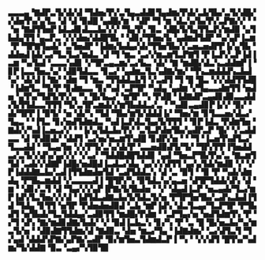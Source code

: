 ▃▃▃▄▝▇▟▛▃▜▞▟▞▟▝▜▟▅▞▛▞▃▜▄▃▟▟▊▜▄▟▆▞▛▟▞▃▙▜▙▞▃▜▞▟█▞▞▟▅▜▚▞▄▜▃▝▟▝▟▝▉▟█▝▄▟█▞▆▝▝▟▛▝▜▝▆▝▟▃▚▞▙▞▛▞▃▛▇▞▞▝▝▝▅▝▇▟▜▜▅▛▐▟▃▟▊▟▃▃▙▞▞▞▝▜▄▜▚▝▉▃▝▟█▞▙▜▄▜▜▃▛▞▆▟▉▝▄▜▙▟▄▜▜▝▄▃▛▃▝▞▞▟▅▞▟▟█▜▙▝▝▟▊▞▜▜▅▞▙▝▄▟▆▟▜▟▛▝▚▞▄▛▐▃▆▝▛▝▜▛▇▜▄▟▞▝▃▜▅▟▛▝▐▟▆▞▙▟▄▞▟▞▜▜▅▜▙▞▞▃▅▃▅▟▛▛▐▞▄▜▙▝▟▟▅▟▐▟▞▃▞▜▃▜▃▞▆▟▃▝▟▝▜▝▆▃▝▃▞▞▆▃▆▜▃▛▇▜▝▛▐▃▛▞▃▛▐▟▐▃▆▝▚▞▙▟▝▃▃▃▚▟▊▝▞▜▛▃▄▃▆▞▃▞▙▃▝▟▞▝▇▝▆▟█▞▟▃▚▃▟▟▆▛▐▝▊▛▐▃▃▜▅▃▚▞▝▟▉▜▟▃▃▝▊▃▞▝▄▟▆▃▜▃▚▟▇▞▆▞▝▜▚▃▆▟▟▟▚▃▙▟▚▞▝▟▞▟▐▝▇▞▝▟▆▝▜▝▆▃▝▜▜▟▟▃▙▜▝▞▃▟▜▝▜▝█▝█▃▝▞▞▟▟▜▜▟█▝▐▟▆▜▃▝▜▞▛▝▊▟▆▃▃▝▊▞▚▟▝▃▛▜▛▝▚▟▄▝▄▟▆▝▞▜▄▃▃▟▆▜▜▝▅▟▅▝▄▜▚▞▜▟▜▞▛▞▄▝▚▝█▞▙▃▞▝▆▜▛▝▚▝▛▟█▝▐▟▇▟▛▃▄▟▊▟▉▃▃▟▟▞▙▜▜▟▃▃▜▜▜▝▜▞▃▜▛▃▆▟▞▞▆▜▙▟▟▃▞▃▝▝▚▟▊▃▄▟▊▛▐▞▞▝▉▞▝▟▞▜▛▛▐▝▉▜▞▝▅▝▟▞▚▝▜▟▝▜▙▞▆▜▞▟▟▟▐▞▝▜▅▞▆▝▊▜▃▃▅▞▟▃▞▜▄▃▝▝▐▜▃▝▊▞▅▟▜▟▆▟▃▝▚▟▐▃▛▟▃▜▄▞▙▜▜▜▝▝▊▛▐▟▃▝▛▟▆▜▅▝▇▟▞▞▚▟▐▃▅▃▞▞▝▝▐▞▄▜▟▃▙▞▛▞▝▃▜▃▛▟▅▜▙▞▄▟▛▃▛▝█▞▝▞▃▟▟▃▃▝▟▝▛▟▉▟▞▝▟▟▜▝▃▞▅▞▅▃▆▜▚▟█▝▊▟▛▞▅▝▝▝▜▝▐▃▅▜▚▟▜▃▞▜▃▃▟▟▝▝▜▃▄▜▅▝▞▞▛▜▞▃▚▞▟▞▛▝▃▃▅▟▉▟▜▞▜▞▝▜▛▞▛▛▐▜▅▟▟▃▞▃▜▞▞▟▚▞▄▞▞▞▝▞▃▞▝▜▟▟█▟█▜▟▟▊▝▄▟▝▜▅▃▛▜▙▜▚▞▃▝▇▃▆▜▜▟▝▃▟▞▞▟▇▛▐▟█▞▅▟█▟▐▃▟▃▞▟▄▝▄▞▞▞▟▜▜▝▄▞▄▜▟▞▆▟▉▝▞▝▞▛▐▟▟▟▇▃▙▞▃▟▐▜▜▟▆▟▅▜▟▝▃▟▜▟▟▃▚▝▟▝▃▝▉▜▝▝▉▝▛▝▚▟▞▟▆▟▄▝▛▜▙▃▆▟▟▝▞▃▃▃▃▟▐▝█▜▛▞▚▝▉▜▟▃▚▞▄▃▅▝▟▜▛▜▟▟▞▟▚▝▟▝▆▝▝▟▊▞▃▜▝▟▝▜▄▞▞▞▄▛▐▛▇▞▙▜▙▟▅▝▝▞▝▟▄▟▐▃▛▝▅▃▄▟▞▜▃▞▆▛▐▟▚▜▃▜▅▞▞▞▟▝▐▟▜▟▃▟▇▃▙▞▙▜▟▃▜▞▅▝▛▜▛▜▅▜▙▞▃▟▚▃▙▟▐▜▟▝▜▟▄▝▊▜▜▝▅▜▛▝▛▟▅▟▅▟▉▟▝▃▙▝▆▛▐▟▚▝▟▃▜▃▄▞▜▃▛▜▛▝▛▜▙▟▜▝▅▜▙▟▞▜▃▜▟▟▄▞▃▟▉▜▜▝▆▟█▞▛▟▆▝▝▃▛▜▄▞▅▝▅▟▜▟▆▜▚▝▛▝▞▜▝▟▚▝▇▞▆▟▊▟▇▞▙▟▞▝▞▝▉▟▐▃▙▃▚▝▊▞▚▝▛▝▃▝█▝█▞▅▃▙▞▚▞▆▃▜▞▅▝▝▟▉▟▇▜▜▟▆▞▟▝▇▟▉▃▝▟▅▝▆▃▞▜▄▝▐▟▇▟▆▞▝▃▞▟▜▃▜▝▜▞▄▟▝▟▟▟▚▛▇▞▄▛▇▞▃▟▛▝▉▞▆▜▅▃▜▟▆▟▃▛▐▝▚▝▝▞▞▟▜▝█▜▚▞▚▟▆▞▜▞▟▟▇▝▉▃▝▃▄▞▚▜▉▜▉